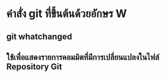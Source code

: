 # คำสั่ง git ที่ขึ้นต้นด้วยอักษร W

## git whatchanged

## ใช้เพื่อแสดงรายการคอมมิตที่มีการเปลี่ยนแปลงในไฟล์ Repository Git
